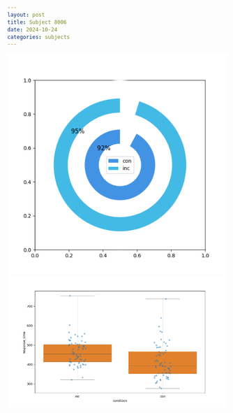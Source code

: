 ```yaml
---
layout: post
title: Subject 8006
date: 2024-10-24
categories: subjects
---
```


![](data/8006/run-1/8006_accuracy_by_condition.png)
![](data/8006/run-1/8006_rt.png)
